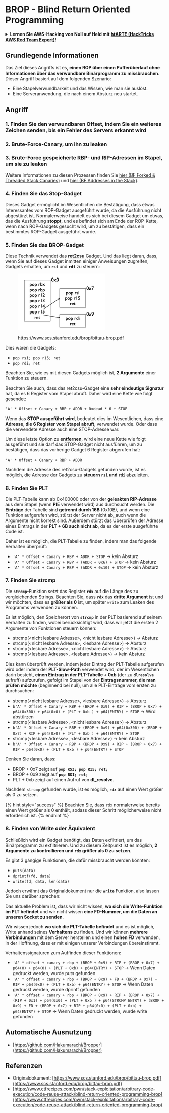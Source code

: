 # BROP - Blind Return Oriented Programming

<details>

<summary><strong>Lernen Sie AWS-Hacking von Null auf Held mit</strong> <a href="https://training.hacktricks.xyz/courses/arte"><strong>htARTE (HackTricks AWS Red Team Expert)</strong></a><strong>!</strong></summary>

Andere Möglichkeiten, HackTricks zu unterstützen:

* Wenn Sie Ihr **Unternehmen in HackTricks beworben sehen möchten** oder **HackTricks in PDF herunterladen möchten**, überprüfen Sie die [**ABONNEMENTPLÄNE**](https://github.com/sponsors/carlospolop)!
* Holen Sie sich das [**offizielle PEASS & HackTricks-Merchandise**](https://peass.creator-spring.com)
* Entdecken Sie [**The PEASS Family**](https://opensea.io/collection/the-peass-family), unsere Sammlung exklusiver [**NFTs**](https://opensea.io/collection/the-peass-family)
* **Treten Sie der** 💬 [**Discord-Gruppe**](https://discord.gg/hRep4RUj7f) oder der [**Telegramm-Gruppe**](https://t.me/peass) bei oder **folgen** Sie uns auf **Twitter** 🐦 [**@hacktricks\_live**](https://twitter.com/hacktricks\_live)**.**
* **Teilen Sie Ihre Hacking-Tricks, indem Sie PRs an die** [**HackTricks**](https://github.com/carlospolop/hacktricks) und [**HackTricks Cloud**](https://github.com/carlospolop/hacktricks-cloud) GitHub-Repositories einreichen.

</details>

## Grundlegende Informationen

Das Ziel dieses Angriffs ist es, **einen ROP über einen Pufferüberlauf ohne Informationen über das verwundbare Binärprogramm zu missbrauchen**.\
Dieser Angriff basiert auf dem folgenden Szenario:

* Eine Stapelverwundbarkeit und das Wissen, wie man sie auslöst.
* Eine Serveranwendung, die nach einem Absturz neu startet.

## Angriff

### **1. Finden Sie den verwundbaren Offset**, indem Sie ein weiteres Zeichen senden, bis ein Fehler des Servers erkannt wird

### **2. Brute-Force-Canary**, um ihn zu **leaken**

### **3. Brute-Force gespeicherte RBP- und RIP-Adressen** im Stapel, um sie zu **leaken**

Weitere Informationen zu diesen Prozessen finden Sie [hier (BF Forked & Threaded Stack Canaries)](../common-binary-protections-and-bypasses/stack-canaries/bf-forked-stack-canaries.md) und [hier (BF Addresses in the Stack)](../common-binary-protections-and-bypasses/pie/bypassing-canary-and-pie.md).

### **4. Finden Sie das Stop-Gadget**

Dieses Gadget ermöglicht im Wesentlichen die Bestätigung, dass etwas Interessantes vom ROP-Gadget ausgeführt wurde, da die Ausführung nicht abgestürzt ist. Normalerweise handelt es sich bei diesem Gadget um etwas, das die Ausführung **stoppt**, und es befindet sich am Ende der ROP-Kette, wenn nach ROP-Gadgets gesucht wird, um zu bestätigen, dass ein bestimmtes ROP-Gadget ausgeführt wurde.

### **5. Finden Sie das BROP-Gadget**

Diese Technik verwendet das [**ret2csu**](ret2csu.md) Gadget. Und das liegt daran, dass, wenn Sie auf dieses Gadget inmitten einiger Anweisungen zugreifen, Gadgets erhalten, um **`rsi`** und **`rdi`** zu steuern:

<figure><img src="../../.gitbook/assets/image (1).png" alt="" width="278"><figcaption><p><a href="https://www.scs.stanford.edu/brop/bittau-brop.pdf">https://www.scs.stanford.edu/brop/bittau-brop.pdf</a></p></figcaption></figure>

Dies wären die Gadgets:

* `pop rsi; pop r15; ret`
* `pop rdi; ret`

Beachten Sie, wie es mit diesen Gadgets möglich ist, **2 Argumente** einer Funktion zu steuern.

Beachten Sie auch, dass das ret2csu-Gadget eine **sehr eindeutige Signatur** hat, da es 6 Register vom Stapel abruft. Daher wird eine Kette wie folgt gesendet:

`'A' * Offset + Canary + RBP + ADDR + 0xdead * 6 + STOP`

Wenn das **STOP ausgeführt wird**, bedeutet dies im Wesentlichen, dass eine **Adresse, die 6 Register vom Stapel abruft**, verwendet wurde. Oder dass die verwendete Adresse auch eine STOP-Adresse war.

Um diese letzte Option zu **entfernen**, wird eine neue Kette wie folgt ausgeführt und sie darf das STOP-Gadget nicht ausführen, um zu bestätigen, dass das vorherige Gadget 6 Register abgerufen hat:

`'A' * Offset + Canary + RBP + ADDR`

Nachdem die Adresse des ret2csu-Gadgets gefunden wurde, ist es möglich, die Adresse der Gadgets zu **steuern `rsi` und `rdi`** abzuleiten.

### 6. Finden Sie PLT

Die PLT-Tabelle kann ab 0x400000 oder von der **geleakten RIP-Adresse** aus dem Stapel (wenn **PIE** verwendet wird) aus durchsucht werden. Die **Einträge** der Tabelle sind **getrennt durch 16B** (0x10B), und wenn eine Funktion aufgerufen wird, stürzt der Server nicht ab, auch wenn die Argumente nicht korrekt sind. Außerdem stürzt das Überprüfen der Adresse eines Eintrags in der **PLT + 6B auch nicht ab**, da es der erste ausgeführte Code ist.

Daher ist es möglich, die PLT-Tabelle zu finden, indem man das folgende Verhalten überprüft:

* `'A' * Offset + Canary + RBP + ADDR + STOP` -> kein Absturz
* `'A' * Offset + Canary + RBP + (ADDR + 0x6) + STOP` -> kein Absturz
* `'A' * Offset + Canary + RBP + (ADDR + 0x10) + STOP` -> kein Absturz

### 7. Finden Sie strcmp

Die **`strcmp`**-Funktion setzt das Register **`rdx`** auf die Länge des zu vergleichenden Strings. Beachten Sie, dass **`rdx`** das **dritte Argument** ist und wir möchten, dass es **größer als 0** ist, um später `write` zum Leaken des Programms verwenden zu können.

Es ist möglich, den Speicherort von **`strcmp`** in der PLT basierend auf seinem Verhalten zu finden, wobei berücksichtigt wird, dass wir jetzt die ersten 2 Argumente von Funktionen steuern können:

* strcmp(\<nicht lesbare Adresse>, \<nicht lesbare Adresse>) -> Absturz
* strcmp(\<nicht lesbare Adresse>, \<lesbare Adresse>) -> Absturz
* strcmp(\<lesbare Adresse>, \<nicht lesbare Adresse>) -> Absturz
* strcmp(\<lesbare Adresse>, \<lesbare Adresse>) -> kein Absturz

Dies kann überprüft werden, indem jeder Eintrag der PLT-Tabelle aufgerufen wird oder indem der **PLT-Slow-Path** verwendet wird, der im Wesentlichen darin besteht, **einen Eintrag in der PLT-Tabelle + 0xb** (der zu **`dlresolve`** aufruft) aufzurufen, gefolgt im Stapel von der **Eintragsnummer, die man prüfen möchte** (beginnend bei null), um alle PLT-Einträge vom ersten zu durchsuchen:

* strcmp(\<nicht lesbare Adresse>, \<lesbare Adresse>) -> Absturz
* `b'A' * Offset + Canary + RBP + (BROP + 0x9) + RIP + (BROP + 0x7) + p64(0x300) + p64(0x0) + (PLT + 0xb ) + p64(ENTRY) + STOP` -> Wird abstürzen
* strcmp(\<lesbare Adresse>, \<nicht lesbare Adresse>) -> Absturz
* `b'A' * Offset + Canary + RBP + (BROP + 0x9) + p64(0x300) + (BROP + 0x7) + RIP + p64(0x0) + (PLT + 0xb ) + p64(ENTRY) + STOP`&#x20;
* strcmp(\<lesbare Adresse>, \<lesbare Adresse>) -> kein Absturz
* `b'A' * Offset + Canary + RBP + (BROP + 0x9) + RIP + (BROP + 0x7) + RIP + p64(0x0) + (PLT + 0xb ) + p64(ENTRY) + STOP`&#x20;

Denken Sie daran, dass:

* BROP + 0x7 zeigt auf **`pop RSI; pop R15; ret;`**
* BROP + 0x9 zeigt auf **`pop RDI; ret;`**
* PLT + 0xb zeigt auf einen Aufruf von **dl\_resolve**.

Nachdem `strcmp` gefunden wurde, ist es möglich, **`rdx`** auf einen Wert größer als 0 zu setzen.

{% hint style="success" %}
Beachten Sie, dass `rdx` normalerweise bereits einen Wert größer als 0 enthält, sodass dieser Schritt möglicherweise nicht erforderlich ist.
{% endhint %}
### 8. Finden von Write oder Äquivalent

Schließlich wird ein Gadget benötigt, das Daten exfiltriert, um das Binärprogramm zu exfiltrieren. Und zu diesem Zeitpunkt ist es möglich, **2 Argumente zu kontrollieren und `rdx` größer als 0 zu setzen**.

Es gibt 3 gängige Funktionen, die dafür missbraucht werden könnten:

- `puts(data)`
- `dprintf(fd, data)`
- `write(fd, data, len(data)`

Jedoch erwähnt das Originaldokument nur die **`write`** Funktion, also lassen Sie uns darüber sprechen:

Das aktuelle Problem ist, dass wir nicht wissen, **wo sich die Write-Funktion im PLT befindet** und wir nicht wissen **eine FD-Nummer, um die Daten an unseren Socket zu senden**.

Wir wissen jedoch **wo sich die PLT-Tabelle befindet** und es ist möglich, Write anhand seines **Verhaltens** zu finden. Und wir können **mehrere Verbindungen** mit dem Server herstellen und einen **hohen FD** verwenden, in der Hoffnung, dass er mit einigen unserer Verbindungen übereinstimmt.

Verhaltenssignaturen zum Auffinden dieser Funktionen:

- `'A' * offset + canary + rbp + (BROP + 0x9) + RIP + (BROP + 0x7) + p64(0) + p64(0) + (PLT + 0xb) + p64(ENTRY) + STOP` -> Wenn Daten gedruckt werden, wurde puts gefunden
- `'A' * offset + canary + rbp + (BROP + 0x9) + FD + (BROP + 0x7) + RIP + p64(0x0) + (PLT + 0xb) + p64(ENTRY) + STOP` -> Wenn Daten gedruckt werden, wurde dprintf gefunden
- `'A' * offset + canary + rbp + (BROP + 0x9) + RIP + (BROP + 0x7) + (RIP + 0x1) + p64(0x0) + (PLT + 0xb ) + p64(STRCMP ENTRY) + (BROP + 0x9) + FD + (BROP + 0x7) + RIP + p64(0x0) + (PLT + 0xb) + p64(ENTRY) + STOP` -> Wenn Daten gedruckt werden, wurde write gefunden

## Automatische Ausnutzung

- [https://github.com/Hakumarachi/Bropper](https://github.com/Hakumarachi/Bropper)

## Referenzen

- Originaldokument: [https://www.scs.stanford.edu/brop/bittau-brop.pdf](https://www.scs.stanford.edu/brop/bittau-brop.pdf)
- [https://www.ctfrecipes.com/pwn/stack-exploitation/arbitrary-code-execution/code-reuse-attack/blind-return-oriented-programming-brop](https://www.ctfrecipes.com/pwn/stack-exploitation/arbitrary-code-execution/code-reuse-attack/blind-return-oriented-programming-brop)
